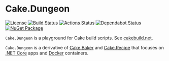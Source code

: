 # Cake.Dungeon

[![License](https://img.shields.io/badge/license-MIT-blue.svg)](LICENSE)
[![Build Status](https://dev.azure.com/gitfool/Cake.Dungeon/_apis/build/status/Build?branchName=master)](https://dev.azure.com/gitfool/Cake.Dungeon/_build)
[![Actions Status](https://github.com/gitfool/Cake.Dungeon/workflows/Build/badge.svg)](https://github.com/gitfool/Cake.Dungeon/actions)
[![Dependabot Status](https://api.dependabot.com/badges/status?host=github&repo=gitfool/Cake.Dungeon)](https://dependabot.com)
[![NuGet Package](https://img.shields.io/nuget/v/Cake.Dungeon.svg)](https://nuget.org/packages/Cake.Dungeon)

`Cake.Dungeon` is a playground for Cake build scripts. See [cakebuild.net](https://cakebuild.net).

`Cake.Dungeon` is a derivative of [Cake.Baker](https://github.com/akordowski/Cake.Baker) and [Cake.Recipe](https://github.com/cake-contrib/Cake.Recipe) that focuses on [.NET Core](https://docs.microsoft.com/en-us/dotnet/core/about) apps and [Docker](https://docs.docker.com/engine/docker-overview) containers.
